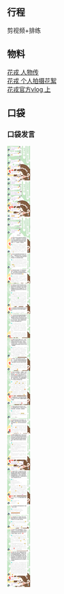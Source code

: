 ## 行程
剪视频+排练

## 物料
[花戎 人物传](https://www.bilibili.com/video/BV1jf4y1T7ci?p=6)<br>
[花戎 个人拍摄花絮](https://www.bilibili.com/video/BV1HF411Y71A?p=6)<br>
[花戎官方vlog 上](https://www.bilibili.com/video/BV1UT4y197Dw)
## 口袋
### 口袋发言
![口袋发言](./pocket48/imgs/messages1.jpeg)<br>


